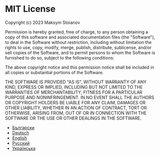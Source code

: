 # MIT License

Copyright (c) 2023 Maksym Stoianov

Permission is hereby granted, free of charge, to any person obtaining a copy
of this software and associated documentation files (the "Software"), to deal
in the Software without restriction, including without limitation the rights
to use, copy, modify, merge, publish, distribute, sublicense, and/or sell
copies of the Software, and to permit persons to whom the Software is
furnished to do so, subject to the following conditions:

The above copyright notice and this permission notice shall be included in all
copies or substantial portions of the Software.

THE SOFTWARE IS PROVIDED "AS IS", WITHOUT WARRANTY OF ANY KIND, EXPRESS OR
IMPLIED, INCLUDING BUT NOT LIMITED TO THE WARRANTIES OF MERCHANTABILITY,
FITNESS FOR A PARTICULAR PURPOSE AND NONINFRINGEMENT. IN NO EVENT SHALL THE
AUTHORS OR COPYRIGHT HOLDERS BE LIABLE FOR ANY CLAIM, DAMAGES OR OTHER
LIABILITY, WHETHER IN AN ACTION OF CONTRACT, TORT OR OTHERWISE, ARISING FROM,
OUT OF OR IN CONNECTION WITH THE SOFTWARE OR THE USE OR OTHER DEALINGS IN THE
SOFTWARE.

<ul id="locales" align="left">
  <li><a href="docs/bg/LICENSE.md">Български</a></li>
  <li><a href="docs/de/LICENSE.md">Deutsch</a></li>
  <li><a href="docs/en/LICENSE.md">English</a></li>
  <li><a href="docs/ru/LICENSE.md">Русский</a></li>
  <li><a href="docs/uk/LICENSE.md">Українська</a></li>
</ol>